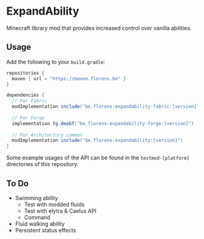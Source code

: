 # ExpandAbility
Minecraft library mod that provides increased control over vanilla abilities.

## Usage
Add the following to your `build.gradle`:

```groovy
repositories {
  maven { url = "https://maven.florens.be" }
}

dependencies {
  // For Fabric
  modImplementation include("be.florens:expandability-fabric:[version]")
  
  // For Forge
  implementation fg.deobf("be.florens:expandability-forge:[version]")
  
  // For Architectury common
  modImplementation include("be.florens:expandability:[version]")
}
```

Some example usages of the API can be found in the `testmod-[platform]` directories of this repository.

## To Do
- Swimming ability
  - Test with modded fluids
  - Test with elytra & Caelus API
  - Command
- Fluid walking ability
- Persistent status effects
